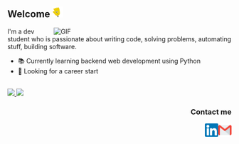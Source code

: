 ## Welcome <img src="https://github.com/deut-erium/deut-erium/blob/master/assets/wave.gif?raw=1" width="24px">                                                                                        
<img align="right" alt="GIF" src="https://media.giphy.com/media/KAq5w47R9rmTuvWOWa/giphy.gif" width="400vw" />


I'm a dev student who is passionate about writing code, solving problems, automating stuff, building software.

- 📚 Currently learning backend web development using Python
- 👯 Looking for a career start 

<br/>
<a href="https://github.com/ivo-bass">
  <img height="160em" src="https://github-readme-stats.vercel.app/api?username=ivo-bass&theme=chartreuse-dark&show_icons=true" />
  <img height="135em" src="https://github-readme-stats.vercel.app/api/top-langs/?username=ivo-bass&theme=dark&layout=compact" />
</a>
<br/>

<h3 align="right">Contact me</h3>
<a href="mailto:ivailo.ignatoff@gmail.com"><img align="right" src="https://github.com/deut-erium/deut-erium/blob/master/assets/gmail.svg" width="30px" alt="mail"></a>
<a href="https://www.linkedin.com/in/ivailo-ignatov/"><img align="right" alt="LinkedIn" width="30px" src="https://github.com/deut-erium/deut-erium/blob/master/assets/linkedin.svg" />
</a>
